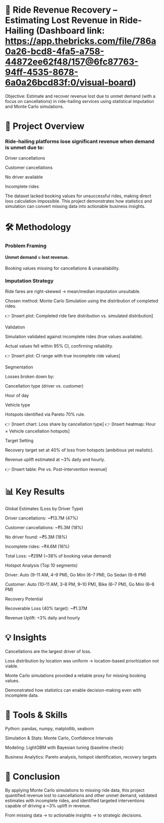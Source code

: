 # 🚖 Ride Revenue Recovery – Estimating Lost Revenue in Ride-Hailing (Dashboard link: https://app.thebricks.com/file/786a0a26-bcd8-4fa5-a758-44872ee62f48/157@6fc87763-94ff-4535-8678-6a0a26bcd83f:0/visual-board)

Objective: Estimate and recover revenue lost due to unmet demand (with a focus on cancellations) in ride-hailing services using statistical imputation and Monte Carlo simulations.

# 📌 Project Overview

### Ride-hailing platforms lose significant revenue when demand is unmet due to:

Driver cancellations

Customer cancellations

No driver available

Incomplete rides

The dataset lacked booking values for unsuccessful rides, making direct loss calculation impossible. This project demonstrates how statistics and simulation can convert missing data into actionable business insights.

# 🛠️ Methodology

### Problem Framing

#### Unmet demand = lost revenue.

Booking values missing for cancellations & unavailability.

### Imputation Strategy

Ride fares are right-skewed → mean/median imputation unsuitable.

Chosen method: Monte Carlo Simulation using the distribution of completed rides.

👉 [Insert plot: Completed ride fare distribution vs. simulated distribution]

Validation

Simulation validated against incomplete rides (true values available).

Actual values fell within 95% CI, confirming reliability.

👉 [Insert plot: CI range with true incomplete ride values]

Segmentation

Losses broken down by:

Cancellation type (driver vs. customer)

Hour of day

Vehicle type

Hotspots identified via Pareto 70% rule.

👉 [Insert chart: Loss share by cancellation type]
👉 [Insert heatmap: Hour × Vehicle cancellation hotspots]

Target Setting

Recovery target set at 40% of loss from hotspots (ambitious yet realistic).

Revenue uplift estimated at ~3% daily and hourly.

👉 [Insert table: Pre vs. Post-intervention revenue]

# 📊 Key Results

Global Estimates (Loss by Driver Type)

Driver cancellations: ~₹13.7M (47%)

Customer cancellations: ~₹5.3M (18%)

No driver found: ~₹5.3M (18%)

Incomplete rides: ~₹4.6M (16%)

Total Loss: ~₹29M (~38% of booking value demand)

Hotspot Analysis (Top 10 segments)

Driver: Auto (9–11 AM, 4–9 PM), Go Mini (6–7 PM), Go Sedan (6–8 PM)

Customer: Auto (10–11 AM, 3–8 PM, 9–10 PM), Bike (6–7 PM), Go Mini (6–8 PM)

Recovery Potential

Recoverable Loss (40% target): ~₹1.37M

Revenue Uplift: +3% daily and hourly

# 💡 Insights

Cancellations are the largest driver of loss.

Loss distribution by location was uniform → location-based prioritization not viable.

Monte Carlo simulations provided a reliable proxy for missing booking values.

Demonstrated how statistics can enable decision-making even with incomplete data.

# 🧰 Tools & Skills

Python: pandas, numpy, matplotlib, seaborn

Simulation & Stats: Monte Carlo, Confidence Intervals

Modeling: LightGBM with Bayesian tuning (baseline check)

Business Analytics: Pareto analysis, hotspot identification, recovery targets

# 🚀 Conclusion

By applying Monte Carlo simulations to missing ride data, this project quantified revenue lost to cancellations and other unmet demand, validated estimates with incomplete rides, and identified targeted interventions capable of driving a ~3% uplift in revenue.

From missing data → to actionable insights → to strategic decisions.
